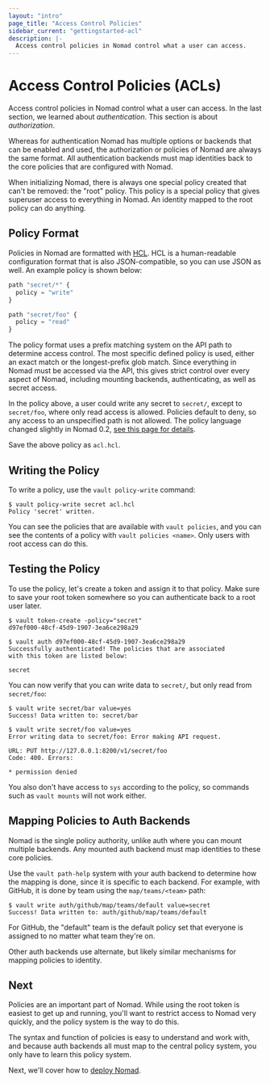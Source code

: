 ```yaml
---
layout: "intro"
page_title: "Access Control Policies"
sidebar_current: "gettingstarted-acl"
description: |-
  Access control policies in Nomad control what a user can access.
---
```


# Access Control Policies (ACLs)

Access control policies in Nomad control what a user can access. In
the last section, we learned about _authentication_. This section is
about _authorization_.

Whereas for authentication Nomad has multiple options or backends that
can be enabled and used, the authorization or policies of Nomad are always
the same format. All authentication backends must map identities back to
the core policies that are configured with Nomad.

When initializing Nomad, there is always one special policy created
that can't be removed: the "root" policy. This policy is a special policy
that gives superuser access to everything in Nomad. An identity mapped to
the root policy can do anything.

## Policy Format

Policies in Nomad are formatted with
[HCL](https://github.com/hashicorp/hcl). HCL is a human-readable configuration
format that is also JSON-compatible, so you can use JSON as well. An example
policy is shown below:

```javascript
path "secret/*" {
  policy = "write"
}

path "secret/foo" {
  policy = "read"
}
```

The policy format uses a prefix matching system on the API path
to determine access control. The most specific defined policy is used,
either an exact match or the longest-prefix glob match. Since everything
in Nomad must be accessed via the API, this gives strict control over every
aspect of Nomad, including mounting backends, authenticating, as well as secret access.

In the policy above, a user could write any secret to `secret/`, except
to `secret/foo`, where only read access is allowed. Policies default to
deny, so any access to an unspecified path is not allowed. The policy
language changed slightly in Nomad 0.2, [see this page for details](/docs/concepts/policies.html).

Save the above policy as `acl.hcl`.

## Writing the Policy

To write a policy, use the `vault policy-write` command:

```
$ vault policy-write secret acl.hcl
Policy 'secret' written.
```

You can see the policies that are available with `vault policies`, and you
can see the contents of a policy with `vault policies <name>`. Only users with
root access can do this.

## Testing the Policy

To use the policy, let's create a token and assign it to that policy.
Make sure to save your root token somewhere so you can authenticate
back to a root user later.

```
$ vault token-create -policy="secret"
d97ef000-48cf-45d9-1907-3ea6ce298a29

$ vault auth d97ef000-48cf-45d9-1907-3ea6ce298a29
Successfully authenticated! The policies that are associated
with this token are listed below:

secret
```

You can now verify that you can write data to `secret/`, but only
read from `secret/foo`:

```
$ vault write secret/bar value=yes
Success! Data written to: secret/bar

$ vault write secret/foo value=yes
Error writing data to secret/foo: Error making API request.

URL: PUT http://127.0.0.1:8200/v1/secret/foo
Code: 400. Errors:

* permission denied
```

You also don't have access to `sys` according to the policy, so commands
such as `vault mounts` will not work either.

## Mapping Policies to Auth Backends

Nomad is the single policy authority, unlike auth where you can mount
multiple backends. Any mounted auth backend must map identities to these
core policies.

Use the `vault path-help` system with your auth backend to determine how the
mapping is done, since it is specific to each backend. For example,
with GitHub, it is done by team using the `map/teams/<team>` path:

```
$ vault write auth/github/map/teams/default value=secret
Success! Data written to: auth/github/map/teams/default
```

For GitHub, the "default" team is the default policy set that everyone
is assigned to no matter what team they're on.

Other auth backends use alternate, but likely similar mechanisms for
mapping policies to identity.

## Next

Policies are an important part of Nomad. While using the root token
is easiest to get up and running, you'll want to restrict access to
Nomad very quickly, and the policy system is the way to do this.

The syntax and function of policies is easy to understand and work
with, and because auth backends all must map to the central policy system,
you only have to learn this policy system.

Next, we'll cover how to [deploy Nomad](/intro/getting-started/deploy.html).
